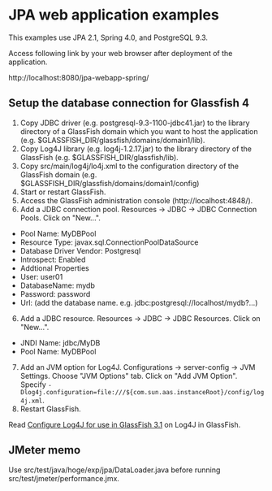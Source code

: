 JPA web application examples
============
This examples use JPA 2.1, Spring 4.0, and PostgreSQL 9.3.

Access following link by your web browser after deployment of the application.

http://localhost:8080/jpa-webapp-spring/

## Setup the database connection for Glassfish 4
 1. Copy JDBC driver (e.g. postgresql-9.3-1100-jdbc41.jar) to the library directory of a GlassFish domain which you want to host the application (e.g. $GLASSFISH_DIR/glassfish/domains/domain1/lib).
 2. Copy Log4J library (e.g. log4j-1.2.17.jar) to the library directory of the GlassFish (e.g. $GLASSFISH_DIR/glassfish/lib).
 3. Copy src/main/log4j/lo4j.xml to the configuration directory of the GlassFish domain (e.g. $GLASSFISH_DIR/glassfish/domains/domain1/config)
 4. Start or restart GlassFish.
 5. Access the GlassFish administration console (http://localhost:4848/).
 6. Add a JDBC connection pool. Resources -> JDBC -> JDBC Connection Pools. Click on "New...".
  * Pool Name: MyDBPool
  * Resource Type: javax.sql.ConnectionPoolDataSource
  * Database Driver Vendor: Postgresql
  * Introspect: Enabled
  * Addtional Properties
   * User: user01
   * DatabaseName: mydb
   * Password: password
   * Url: (add the database name. e.g. jdbc:postgresql://localhost/mydb?...)
 6. Add a JDBC resource. Resources -> JDBC -> JDBC Resources. Click on "New...".
  * JNDI Name: jdbc/MyDB
  * Pool Name: MyDBPool
 7. Add an JVM option for Log4J. Configurations -> server-config -> JVM Settings. Choose "JVM Options" tab. Click on "Add JVM Option". Specify `-Dlog4j.configuration=file:///${com.sun.aas.instanceRoot}/config/log4j.xml`.
 8. Restart GlassFish.

Read [Configure Log4J for use in GlassFish 3.1](https://blogs.oracle.com/naman/entry/configure_log4j_for_use_in) on Log4J in GlassFish.

## JMeter memo
Use src/test/java/hoge/exp/jpa/DataLoader.java before running src/test/jmeter/performance.jmx.
